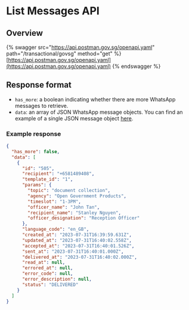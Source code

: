 # List Messages API

## Overview

{% swagger src="https://api.postman.gov.sg/openapi.yaml" path="/transactional/govsg" method="get" %}
[https://api.postman.gov.sg/openapi.yaml](https://api.postman.gov.sg/openapi.yaml)
{% endswagger %}

## Response format

* `has_more`: a boolean indicating whether there are more WhatsApp messages to retrieve.
* `data`: an array of JSON WhatsApp message objects. You can find an example of a single JSON message object [here](get-message-by-id-api.md).

### Example response

```json
{
  "has_more": false,
  "data": [
    {
      "id": "505",
      "recipient": "+6581489408",
      "template_id": "1",
      "params": {
        "topic": "document collection",
        "agency": "Open Government Products",
        "timeslot": "1-3PM",
        "officer_name": "John Tan",
        "recipient_name": "Stanley Nguyen",
        "officer_designation": "Reception Officer"
      },
      "language_code": "en_GB",
      "created_at": "2023-07-31T16:39:59.631Z",
      "updated_at": "2023-07-31T16:40:02.558Z",
      "accepted_at": "2023-07-31T16:40:01.526Z",
      "sent_at": "2023-07-31T16:40:01.000Z",
      "delivered_at": "2023-07-31T16:40:02.000Z",
      "read_at": null,
      "errored_at": null,
      "error_code": null,
      "error_description": null,
      "status": "DELIVERED"
    }
  ]
}
```
